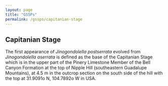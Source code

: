 ```yaml
---
layout: page
title: "GSSPs"
permalink: /gssps/capitanian-stage
---
```

## Capitanian Stage

The first appearance of _Jinogondolella postserrata_ evolved from _Jinogondolella aserrata_ is defined as the base of the Capitanian Stage which is in the upper part of the Pinery Limestone Member of the Bell Canyon Formation at the top of Nipple Hill (southeastern Guadalupe Mountains), at 4.5 m in the outcrop section on the south side of the hill with the top at 31.9091o N, 104.7892o W in USA.
